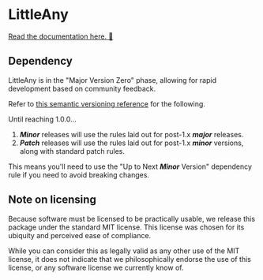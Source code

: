 # LittleAny

[Read the documentation here. 📖](https://catterwaul.github.io/LittleAny/documentation/littleany/) 

## Dependency 

LittleAny is in the "Major Version Zero" phase, allowing for rapid development based on community feedback. 

Refer to [this semantic versioning reference](https://docs.swift.org/package-manager/PackageDescription/PackageDescription.html#version) for the following. 

Until reaching 1.0.0…
1. ***Minor*** releases will use the rules laid out for post-1.x ***major*** releases.
2. ***Patch*** releases will use the rules laid out for post-1.x ***minor*** versions, along with standard patch rules.
 
This means you'll need to use the "Up to Next ***Minor*** Version" dependency rule if you need to avoid breaking changes.

## Note on licensing

Because software must be licensed to be practically usable, we release this package under the standard MIT license. This license was chosen for its ubiquity and perceived ease of compliance.

While you can consider this as legally valid as any other use of the MIT license, it does not indicate that we philosophically endorse the use of this license, or any software license we currently know of.
